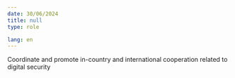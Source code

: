 ```yaml
---
date: 30/06/2024
title: null
type: role

lang: en
---
```


Coordinate and promote in-country and international cooperation related to digital security

